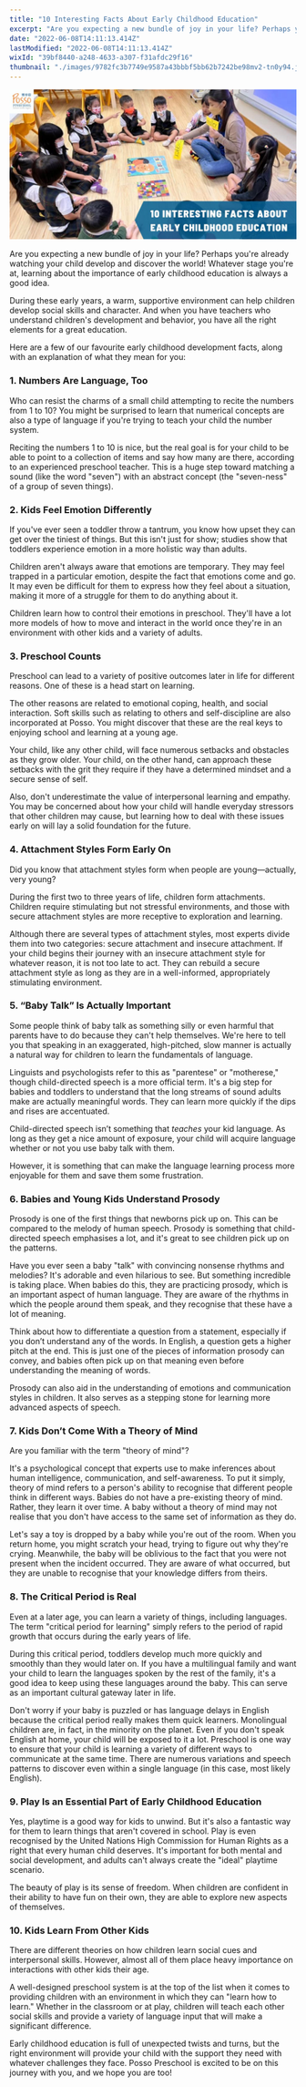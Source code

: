 ```yaml
---
title: "10 Interesting Facts About Early Childhood Education"
excerpt: "Are you expecting a new bundle of joy in your life? Perhaps you're already watching your child develop and discover the world! Whatever..."
date: "2022-06-08T14:11:13.414Z"
lastModified: "2022-06-08T14:11:13.414Z"
wixId: "39bf8440-a248-4633-a307-f31afdc29f16"
thumbnail: "./images/9782fc3b7749e9587a43bbbf5bb62b7242be98mv2-tn0y94.jpg"
---
```


![](./images/9782fc3b7749e9587a43bbbf5bb62b7242be98mv2-tn0y94.jpg)

Are you expecting a new bundle of joy in your life? Perhaps you're already watching your child develop and discover the world! Whatever stage you're at, learning about the importance of early childhood education is always a good idea.

During these early years, a warm, supportive environment can help children develop social skills and character. And when you have teachers who understand children's development and behavior, you have all the right elements for a great education.

Here are a few of our favourite early childhood development facts, along with an explanation of what they mean for you:

### 1\. Numbers Are Language, Too

Who can resist the charms of a small child attempting to recite the numbers from 1 to 10? You might be surprised to learn that numerical concepts are also a type of language if you're trying to teach your child the number system.

Reciting the numbers 1 to 10 is nice, but the real goal is for your child to be able to point to a collection of items and say how many are there, according to an experienced preschool teacher. This is a huge step toward matching a sound (like the word "seven") with an abstract concept (the "seven-ness" of a group of seven things).

### 2\. Kids Feel Emotion Differently

If you've ever seen a toddler throw a tantrum, you know how upset they can get over the tiniest of things. But this isn't just for show; studies show that toddlers experience emotion in a more holistic way than adults.

Children aren't always aware that emotions are temporary. They may feel trapped in a particular emotion, despite the fact that emotions come and go. It may even be difficult for them to express how they feel about a situation, making it more of a struggle for them to do anything about it.

Children learn how to control their emotions in preschool. They'll have a lot more models of how to move and interact in the world once they're in an environment with other kids and a variety of adults.

### 3\. Preschool Counts

Preschool can lead to a variety of positive outcomes later in life for different reasons. One of these is a head start on learning.

The other reasons are related to emotional coping, health, and social interaction. Soft skills such as relating to others and self-discipline are also incorporated at Posso. You might discover that these are the real keys to enjoying school and learning at a young age.

Your child, like any other child, will face numerous setbacks and obstacles as they grow older. Your child, on the other hand, can approach these setbacks with the grit they require if they have a determined mindset and a secure sense of self.

Also, don't underestimate the value of interpersonal learning and empathy. You may be concerned about how your child will handle everyday stressors that other children may cause, but learning how to deal with these issues early on will lay a solid foundation for the future.

### 4\. Attachment Styles Form Early On

Did you know that attachment styles form when people are young—actually, very young?

During the first two to three years of life, children form attachments. Children require stimulating but not stressful environments, and those with secure attachment styles are more receptive to exploration and learning.

Although there are several types of attachment styles, most experts divide them into two categories: secure attachment and insecure attachment. If your child begins their journey with an insecure attachment style for whatever reason, it is not too late to act. They can rebuild a secure attachment style as long as they are in a well-informed, appropriately stimulating environment.

### 5\. “Baby Talk” Is Actually Important

Some people think of baby talk as something silly or even harmful that parents have to do because they can't help themselves. We're here to tell you that speaking in an exaggerated, high-pitched, slow manner is actually a natural way for children to learn the fundamentals of language.

Linguists and psychologists refer to this as "parentese" or "motherese," though child-directed speech is a more official term. It's a big step for babies and toddlers to understand that the long streams of sound adults make are actually meaningful words. They can learn more quickly if the dips and rises are accentuated.

Child-directed speech isn’t something that _teaches_ your kid language. As long as they get a nice amount of exposure, your child will acquire language whether or not you use baby talk with them.

However, it is something that can make the language learning process more enjoyable for them and save them some frustration.

### 6\. Babies and Young Kids Understand Prosody

Prosody is one of the first things that newborns pick up on. This can be compared to the melody of human speech. Prosody is something that child-directed speech emphasises a lot, and it's great to see children pick up on the patterns.

Have you ever seen a baby "talk" with convincing nonsense rhythms and melodies? It's adorable and even hilarious to see. But something incredible is taking place. When babies do this, they are practicing prosody, which is an important aspect of human language. They are aware of the rhythms in which the people around them speak, and they recognise that these have a lot of meaning.

Think about how to differentiate a question from a statement, especially if you don’t understand any of the words. In English, a question gets a higher pitch at the end. This is just one of the pieces of information prosody can convey, and babies often pick up on that meaning even before understanding the meaning of words.

Prosody can also aid in the understanding of emotions and communication styles in children. It also serves as a stepping stone for learning more advanced aspects of speech.

### 7\. Kids Don’t Come With a Theory of Mind

Are you familiar with the term "theory of mind"?

It's a psychological concept that experts use to make inferences about human intelligence, communication, and self-awareness. To put it simply, theory of mind refers to a person's ability to recognise that different people think in different ways. Babies do not have a pre-existing theory of mind. Rather, they learn it over time. A baby without a theory of mind may not realise that you don't have access to the same set of information as they do.

Let's say a toy is dropped by a baby while you're out of the room. When you return home, you might scratch your head, trying to figure out why they're crying. Meanwhile, the baby will be oblivious to the fact that you were not present when the incident occurred. They are aware of what occurred, but they are unable to recognise that your knowledge differs from theirs.

### 8\. The Critical Period is Real

Even at a later age, you can learn a variety of things, including languages. The term "critical period for learning" simply refers to the period of rapid growth that occurs during the early years of life.

During this critical period, toddlers develop much more quickly and smoothly than they would later on. If you have a multilingual family and want your child to learn the languages spoken by the rest of the family, it's a good idea to keep using these languages around the baby. This can serve as an important cultural gateway later in life.

Don't worry if your baby is puzzled or has language delays in English because the critical period really makes them quick learners. Monolingual children are, in fact, in the minority on the planet. Even if you don't speak English at home, your child will be exposed to it a lot. Preschool is one way to ensure that your child is learning a variety of different ways to communicate at the same time. There are numerous variations and speech patterns to discover even within a single language (in this case, most likely English).

### 9\. Play Is an Essential Part of Early Childhood Education

Yes, playtime is a good way for kids to unwind. But it's also a fantastic way for them to learn things that aren't covered in school. Play is even recognised by the United Nations High Commission for Human Rights as a right that every human child deserves. It's important for both mental and social development, and adults can't always create the "ideal" playtime scenario.

The beauty of play is its sense of freedom. When children are confident in their ability to have fun on their own, they are able to explore new aspects of themselves.

### 10\. Kids Learn From Other Kids

There are different theories on how children learn social cues and interpersonal skills. However, almost all of them place heavy importance on interactions with other kids their age.

A well-designed preschool system is at the top of the list when it comes to providing children with an environment in which they can "learn how to learn." Whether in the classroom or at play, children will teach each other social skills and provide a variety of language input that will make a significant difference.

Early childhood education is full of unexpected twists and turns, but the right environment will provide your child with the support they need with whatever challenges they face. Posso Preschool is excited to be on this journey with you, and we hope you are too!